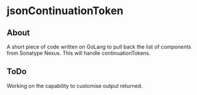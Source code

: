 # jsonContinuationToken

## About
A short piece of code written on GoLang to pull back the list of components from Sonatype Nexus.
This will handle continuationTokens.

## ToDo
Working on the capability to customise output returned.

